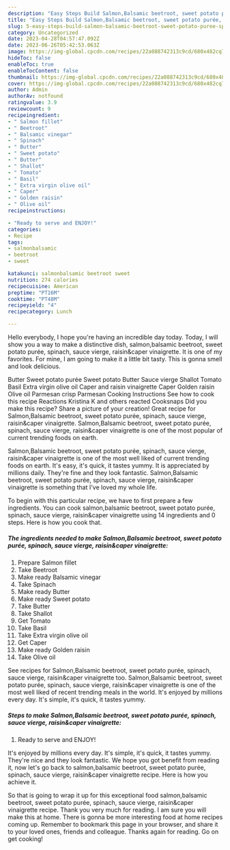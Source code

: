 ```yaml
---
description: "Easy Steps Build Salmon,Balsamic beetroot, sweet potato purée, spinach, sauce vierge, raisin&amp;amp;caper vinaigrette the Delicious"
title: "Easy Steps Build Salmon,Balsamic beetroot, sweet potato purée, spinach, sauce vierge, raisin&amp;amp;caper vinaigrette the Delicious"
slug: 5-easy-steps-build-salmon-balsamic-beetroot-sweet-potato-puree-spinach-sauce-vierge-raisin-and-amp-caper-vinaigrette-the-delicious
category: Uncategorized
date: 2023-04-28T04:57:47.092Z
date: 2023-06-26T05:42:53.063Z
image: https://img-global.cpcdn.com/recipes/22a088742313c9cd/680x482cq70/salmonbalsamic-beetroot-sweet-potato-puree-spinach-sauce-vierge-raisincaper-vinaigrette-recipe-main-photo.jpg
hideToc: false
enableToc: true
enableTocContent: false
thumbnail: https://img-global.cpcdn.com/recipes/22a088742313c9cd/680x482cq70/salmonbalsamic-beetroot-sweet-potato-puree-spinach-sauce-vierge-raisincaper-vinaigrette-recipe-main-photo.jpg
cover: https://img-global.cpcdn.com/recipes/22a088742313c9cd/680x482cq70/salmonbalsamic-beetroot-sweet-potato-puree-spinach-sauce-vierge-raisincaper-vinaigrette-recipe-main-photo.jpg
author: Admin
authorAv: notfound
ratingvalue: 3.9
reviewcount: 9
recipeingredient:
- " Salmon fillet"
- " Beetroot"
- " Balsamic vinegar"
- " Spinach"
- " Butter"
- " Sweet potato"
- " Butter"
- " Shallot"
- " Tomato"
- " Basil"
- " Extra virgin olive oil"
- " Caper"
- " Golden raisin"
- " Olive oil"
recipeinstructions:

- "Ready to serve and ENJOY!"
categories:
- Recipe
tags:
- salmonbalsamic
- beetroot
- sweet

katakunci: salmonbalsamic beetroot sweet 
nutrition: 274 calories
recipecuisine: American
preptime: "PT16M"
cooktime: "PT48M"
recipeyield: "4"
recipecategory: Lunch

---
```



Hello everybody, I hope you're having an incredible day today. Today, I will show you a way to make a distinctive dish, salmon,balsamic beetroot, sweet potato purée, spinach, sauce vierge, raisin&amp;caper vinaigrette. It is one of my favorites. For mine, I am going to make it a little bit tasty. This is gonna smell and look delicious.

Butter Sweet potato purée Sweet potato Butter Sauce vierge Shallot Tomato Basil Extra virgin olive oil Caper and raisin vinaigrette Caper Golden raisin Olive oil Parmesan crisp Parmesan Cooking Instructions See how to cook this recipe Reactions Kristina K and others reacted Cooksnaps Did you make this recipe? Share a picture of your creation! Great recipe for Salmon,Balsamic beetroot, sweet potato purée, spinach, sauce vierge, raisin&amp;caper vinaigrette. Salmon,Balsamic beetroot, sweet potato purée, spinach, sauce vierge, raisin&amp;caper vinaigrette is one of the most popular of current trending foods on earth.

Salmon,Balsamic beetroot, sweet potato purée, spinach, sauce vierge, raisin&amp;caper vinaigrette is one of the most well liked of current trending foods on earth. It's easy, it's quick, it tastes yummy. It is appreciated by millions daily. They're fine and they look fantastic. Salmon,Balsamic beetroot, sweet potato purée, spinach, sauce vierge, raisin&amp;caper vinaigrette is something that I've loved my whole life.


To begin with this particular recipe, we have to first prepare a few ingredients. You can cook salmon,balsamic beetroot, sweet potato purée, spinach, sauce vierge, raisin&amp;caper vinaigrette using 14 ingredients and 0 steps. Here is how you cook that.

<!--inarticleads1-->

##### The ingredients needed to make Salmon,Balsamic beetroot, sweet potato purée, spinach, sauce vierge, raisin&amp;caper vinaigrette:

1. Prepare  Salmon fillet
1. Take  Beetroot
1. Make ready  Balsamic vinegar
1. Take  Spinach
1. Make ready  Butter
1. Make ready  Sweet potato
1. Take  Butter
1. Take  Shallot
1. Get  Tomato
1. Take  Basil
1. Take  Extra virgin olive oil
1. Get  Caper
1. Make ready  Golden raisin
1. Take  Olive oil


See recipes for Salmon,Balsamic beetroot, sweet potato purée, spinach, sauce vierge, raisin&amp;caper vinaigrette too. Salmon,Balsamic beetroot, sweet potato purée, spinach, sauce vierge, raisin&amp;caper vinaigrette is one of the most well liked of recent trending meals in the world. It&#39;s enjoyed by millions every day. It&#39;s simple, it&#39;s quick, it tastes yummy. 

<!--inarticleads2-->

##### Steps to make Salmon,Balsamic beetroot, sweet potato purée, spinach, sauce vierge, raisin&amp;caper vinaigrette:


1. Ready to serve and ENJOY!

It&#39;s enjoyed by millions every day. It&#39;s simple, it&#39;s quick, it tastes yummy. They&#39;re nice and they look fantastic. We hope you got benefit from reading it, now let&#39;s go back to salmon,balsamic beetroot, sweet potato purée, spinach, sauce vierge, raisin&amp;caper vinaigrette recipe. Here is how you achieve it. 

So that is going to wrap it up for this exceptional food salmon,balsamic beetroot, sweet potato purée, spinach, sauce vierge, raisin&amp;caper vinaigrette recipe. Thank you very much for reading. I am sure you will make this at home. There is gonna be more interesting food at home recipes coming up. Remember to bookmark this page in your browser, and share it to your loved ones, friends and colleague. Thanks again for reading. Go on get cooking!
